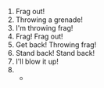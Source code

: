1. Frag out!
2. Throwing a grenade!
3. I'm throwing frag!
4. Frag! Frag out!
5. Get back! Throwing frag!
6. Stand back! Stand back!
7. I'll blow it up!
8. -